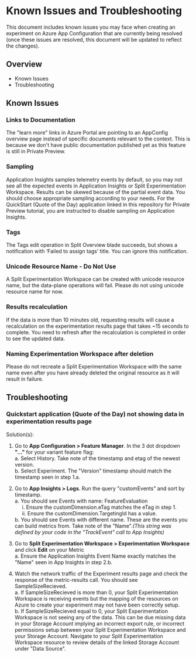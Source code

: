# Known Issues and Troubleshooting

This document includes known issues you may face when creating an experiment on Azure App Configuration that are currently being resolved (once these issues are resolved, this document will be updated to reflect the changes).

## Overview
- Known Issues
- Troubleshooting

## Known Issues

### Links to Documentation

The "learn more" links in Azure Portal are pointing to an AppConfig overview page instead of specific documents relevant to the context. This is because we don't have public documentation published yet as this feature is still in Private Preview.

### Sampling

Application Insights samples telemetry events by default, so you may not see all the expected events in Application Insights or Split Experimentation Workspace. Results can be skewed because of the partial event data. You should choose appropriate sampling according to your needs. For the QuickStart (Quote of the Day) application linked in this repository for Private Preview tutorial, you are instructed to disable sampling on Application Insights. 

### Tags

The Tags edit operation in Split Overview blade succeeds, but shows a notification with ‘Failed to assign tags’ title. You can ignore this notification.

### Unicode Resource Name - Do Not Use

A Split Experimentation Workspace can be created with unicode resource name, but the data-plane operations will fail. Please do not using unicode resource name for now.

### Results recalculation

If the data is more than 10 minutes old, requesting results will cause a recalculation on the experimentation results page that takes ~15 seconds to complete. You need to refresh after the recalculation is completed in order to see the updated data.

### Naming Experimentation Workspace after deletion

Please do not recreate a Split Experimentation Workspace with the same name even after you have already deleted the original resource as it will result in failure.

## Troubleshooting

### Quickstart application (Quote of the Day) not showing data in experimentation results page

Solution(s):
1. Go to **App Configuration > Feature Manager**. In the 3 dot dropdown **"..."** for your variant feature flag: <br/>
a. Select History. Take note of the timestamp and etag of the newest version. <br/>
b. Select Experiment. The "Version" timestamp should match the timestamp seen in step 1.a. <br/>

2. Go to **App Insights > Logs**. Run the query "customEvents" and sort by timestamp. <br/>
a. You should see Events with name: FeatureEvaluation <br/>
      &nbsp;&nbsp;&nbsp;&nbsp; i. Ensure the customDimension.eTag matches the eTag in step 1. <br/>
      &nbsp;&nbsp;&nbsp;&nbsp; ii. Ensure the customDimension.TargetingId has a value. <br/>
b. You should see Events with different name. These are the events you can build metrics from. Take note of the "Name".*(This string was defined by your code in the "TrackEvent" call to App Insights)* <br/>

3. Go to **Split Experimentation Workspace > Experimentation Workspace** and click **Edit** on your Metric <br/>
a. Ensure the Application Insights Event Name exactly matches the "Name" seen in App Insights in step 2.b. <br/>

4. Watch the network traffic of the Experiment results page and check the response of the metric-results call. You should see SampleSizeRecieved. <br/>
a. If SampleSizeRecieved is more than 0, your Split Experimentation Workspace is receiving events but the mapping of the resources on Azure to create your experiment may not have been correctly setup. <br/>
b. If SampleSizeRecieved equal to 0, your Split Experimentation Workspace is not seeing any of the data. This can be due missing data in your Storage Account implying an incorrect export rule, or incorrect permissions setup between your Split Experimentation Workspace and your Storage Account.
Navigate to your Split Experimentation Workspace resource to review details of the linked Storage Account under "Data Source".
